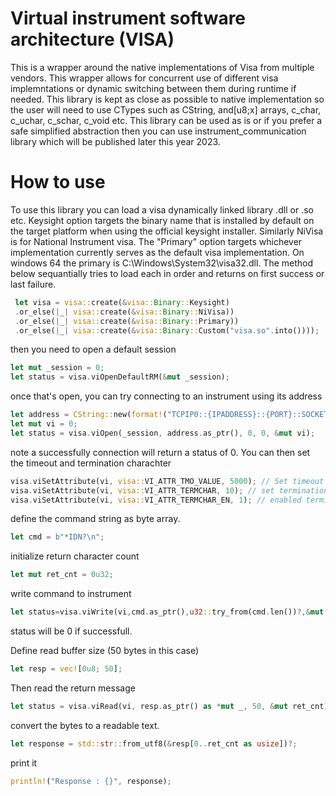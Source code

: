 #  Virtual instrument software architecture (VISA)
This is a wrapper around the native implementations of Visa from multiple vendors. This wrapper allows for concurrent use of different visa implemntations or dynamic switching between them during runtime if needed. This library is kept as close as possible to native implementation so the user will need to use CTypes such as CString, and[u8;x] arrays, c_char, c_uchar, c_schar, c_void etc. This library can be used as is or if you prefer a safe simplified abstraction then you can use instrument_communication library which will be published later this year 2023. 

# How to use
To use this library you can load a visa dynamically linked library .dll or .so etc. Keysight option targets the binary name that is installed by default on the target platform when using the official keysight installer. Similarly NiVisa is for National Instrument visa. The "Primary" option targets whichever implementation currently serves as the default visa implementation. On windows 64 the primary is C:\Windows\System32\visa32.dll.
The method below sequantially tries to load each in order and returns on first success or last failure.
```rust
 let visa = visa::create(&visa::Binary::Keysight)
 .or_else(|_| visa::create(&visa::Binary::NiVisa))
 .or_else(|_| visa::create(&visa::Binary::Primary))
 .or_else(|_| visa::create(&visa::Binary::Custom("visa.so".into())));
```
then you need to open a default session
```rust
let mut _session = 0;
let status = visa.viOpenDefaultRM(&mut _session);
```

once that's open, you can try connecting to an instrument using its address
```rust
let address = CString::new(format!("TCPIP0::{IPADDRESS}::{PORT}::SOCKET"))?;
let mut vi = 0;
let status = visa.viOpen(_session, address.as_ptr(), 0, 0, &mut vi);
```

note a successfully connection will return a status of 0. You can then set the timeout and termination charachter
```rust
visa.viSetAttribute(vi, visa::VI_ATTR_TMO_VALUE, 5000); // Set timeout
visa.viSetAttribute(vi, visa::VI_ATTR_TERMCHAR, 10); // set termination byte to 10
visa.viSetAttribute(vi, visa::VI_ATTR_TERMCHAR_EN, 1); // enabled termination byte to stop reading when encountering this character.
```

define the command string as byte array.
```rust
let cmd = b"*IDN?\n";
```
initialize return character count
```rust
let mut ret_cnt = 0u32;
```
write command to instrument
```rust
let status=visa.viWrite(vi,cmd.as_ptr(),u32::try_from(cmd.len())?,&mut ret_cnt);
```
status will be 0 if successfull. 

Define read buffer size (50 bytes in this case)
```rust
let resp = vec![0u8; 50];
```
Then read the return message
```rust
let status = visa.viRead(vi, resp.as_ptr() as *mut _, 50, &mut ret_cnt);
```
convert the bytes to a readable text.
```rust
let response = std::str::from_utf8(&resp[0..ret_cnt as usize])?;
```
print it 
```rust
println!("Response : {}", response);
```

